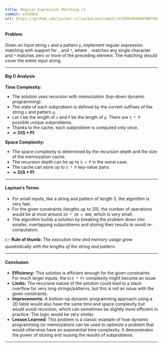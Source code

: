 ```yaml
---
title: Regular Expression Matching v1
commit: e25695d
url: https://github.com/josimar-silva/kaizen/commit/e25695d646863007dd48a0cffa001397e80c915c
---
```


#### Problem
Given an input string `s` and a pattern `p`, implement regular expression matching with support for `.` and `*`, where `.` matches any single character and `*` matches zero or more of the preceding element. The matching should cover the entire input string.

---

#### Big O Analysis

**Time Complexity:**  
- The solution uses recursion with memoization (top-down dynamic programming).
- The state of each subproblem is defined by the current suffixes of the string `s` and pattern `p`.
- Let `S` be the length of `s` and `P` be the length of `p`. There are `S * P` possible unique subproblems.
- Thanks to the cache, each subproblem is computed only once.
- ⇒ **O(S * P)**

**Space Complexity:**  
- The space complexity is determined by the recursion depth and the size of the memoization cache.
- The recursion depth can be up to `S + P` in the worst case.
- The cache can store up to `S * P` key-value pairs.
- ⇒ **O(S * P)**

---

#### Layman’s Terms

- For small inputs, like a string and pattern of length 5, the algorithm is very fast.
- For the given constraints (lengths up to 20), the number of operations would be at most around `20 * 20 = 400`, which is very small.
- The algorithm builds a solution by breaking the problem down into smaller, overlapping subproblems and storing their results to avoid re-computation.

👉 **Rule of thumb:** *The execution time and memory usage grow quadratically with the lengths of the string and pattern.*

---

#### Conclusion

- **Efficiency:** This solution is efficient enough for the given constraints. For much larger inputs, the `O(S * P)` complexity might become an issue.
- **Limits:** The recursive nature of the solution could lead to a stack overflow for very long strings/patterns, but this is not an issue with the given constraints.
- **Improvements:** A bottom-up dynamic programming approach using a 2D table would also have the same time and space complexity but would avoid recursion, which can sometimes be slightly more efficient in practice. The logic would be very similar.
- **Lesson Learned:** This problem is a classic example of how dynamic programming (or memoization) can be used to optimize a problem that would otherwise have an exponential time complexity. It demonstrates the power of storing and reusing the results of subproblems.

---
